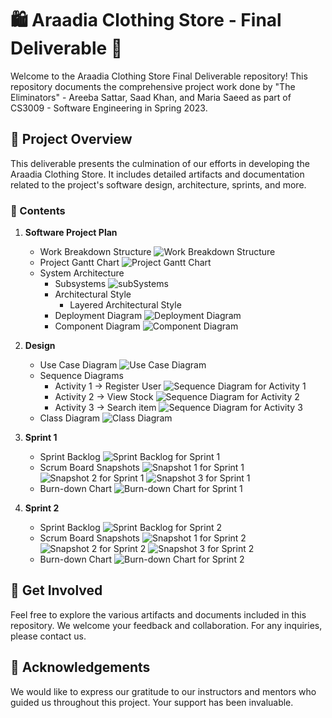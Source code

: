 # 🛍️ Araadia Clothing Store - Final Deliverable 🎉

Welcome to the Araadia Clothing Store Final Deliverable repository! This repository documents the comprehensive project work done by "The Eliminators" - Areeba Sattar, Saad Khan, and Maria Saeed as part of CS3009 - Software Engineering in Spring 2023.

## 📜 Project Overview

This deliverable presents the culmination of our efforts in developing the Araadia Clothing Store. It includes detailed artifacts and documentation related to the project's software design, architecture, sprints, and more.

### 📂 Contents

1. **Software Project Plan**
   - Work Breakdown Structure
     ![Work Breakdown Structure](wbs.PNG)
   - Project Gantt Chart
     ![Project Gantt Chart](pgc.PNG)
   - System Architecture
     - Subsystems
      ![subSystems](subsys.PNG)
     - Architectural Style
       - Layered Architectural Style
     - Deployment Diagram
       ![Deployment Diagram](deploydiag.PNG)
     - Component Diagram
       ![Component Diagram](compdiag.PNG)

2. **Design**
   - Use Case Diagram
     ![Use Case Diagram](uc.PNG)
   - Sequence Diagrams
     - Activity 1 -> Register User
       ![Sequence Diagram for Activity 1](reguser.PNG)
     - Activity 2 -> View Stock
       ![Sequence Diagram for Activity 2](viewst.PNG)
     - Activity 3 -> Search item
       ![Sequence Diagram for Activity 3](search.PNG)
   - Class Diagram
     ![Class Diagram](classdiag.PNG)

3. **Sprint 1**
   - Sprint Backlog
     ![Sprint Backlog for Sprint 1](path/to/your/image.png)
   - Scrum Board Snapshots
     ![Snapshot 1 for Sprint 1](sp1.PNG)
     ![Snapshot 2 for Sprint 1](sp2.PNG)
     ![Snapshot 3 for Sprint 1](sp3.PNG)
   - Burn-down Chart
     ![Burn-down Chart for Sprint 1](bdc1.PNG)

4. **Sprint 2**
   - Sprint Backlog
     ![Sprint Backlog for Sprint 2](path/to/your/image.png)
   - Scrum Board Snapshots
     ![Snapshot 1 for Sprint 2](sp4.PNG)
     ![Snapshot 2 for Sprint 2](sp5.PNG)
     ![Snapshot 3 for Sprint 2](sp6.PNG)
   - Burn-down Chart
     ![Burn-down Chart for Sprint 2](bdc2.PNG)

## 🚀 Get Involved

Feel free to explore the various artifacts and documents included in this repository. We welcome your feedback and collaboration. For any inquiries, please contact us.

## 🙌 Acknowledgements

We would like to express our gratitude to our instructors and mentors who guided us throughout this project. Your support has been invaluable.


